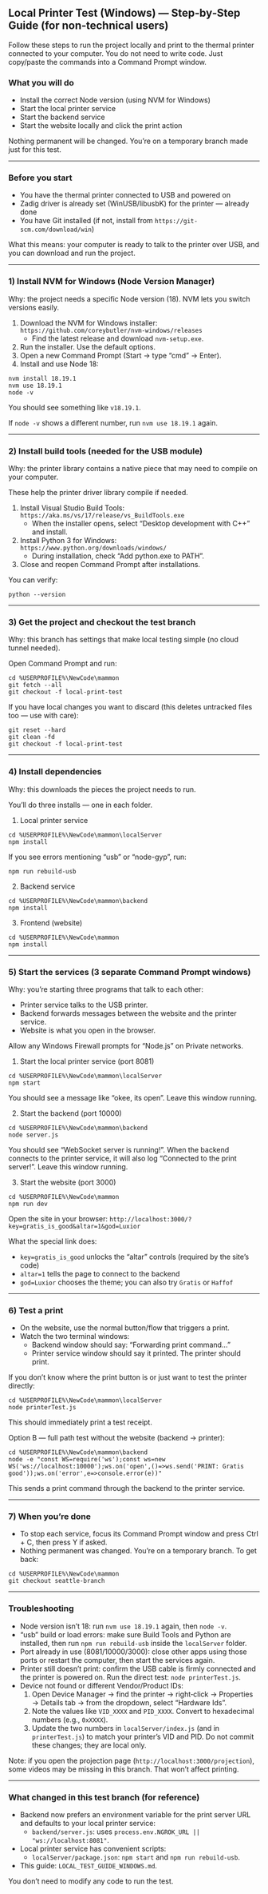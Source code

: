 ## Local Printer Test (Windows) — Step‑by‑Step Guide (for non‑technical users)

Follow these steps to run the project locally and print to the thermal printer connected to your computer. You do not need to write code. Just copy/paste the commands into a Command Prompt window.

### What you will do

- Install the correct Node version (using NVM for Windows)
- Start the local printer service
- Start the backend service
- Start the website locally and click the print action

Nothing permanent will be changed. You’re on a temporary branch made just for this test.

---

### Before you start

- You have the thermal printer connected to USB and powered on
- Zadig driver is already set (WinUSB/libusbK) for the printer — already done
- You have Git installed (if not, install from `https://git-scm.com/download/win`)

What this means: your computer is ready to talk to the printer over USB, and you can download and run the project.

---

### 1) Install NVM for Windows (Node Version Manager)

Why: the project needs a specific Node version (18). NVM lets you switch versions easily.

1. Download the NVM for Windows installer: `https://github.com/coreybutler/nvm-windows/releases`
   - Find the latest release and download `nvm-setup.exe`.
2. Run the installer. Use the default options.
3. Open a new Command Prompt (Start → type “cmd” → Enter).
4. Install and use Node 18:

```
nvm install 18.19.1
nvm use 18.19.1
node -v
```

You should see something like `v18.19.1`.

If `node -v` shows a different number, run `nvm use 18.19.1` again.

---

### 2) Install build tools (needed for the USB module)

Why: the printer library contains a native piece that may need to compile on your computer.

These help the printer driver library compile if needed.

1. Install Visual Studio Build Tools: `https://aka.ms/vs/17/release/vs_BuildTools.exe`
   - When the installer opens, select “Desktop development with C++” and install.
2. Install Python 3 for Windows: `https://www.python.org/downloads/windows/`
   - During installation, check “Add python.exe to PATH”.
3. Close and reopen Command Prompt after installations.

You can verify:

```
python --version
```

---

### 3) Get the project and checkout the test branch

Why: this branch has settings that make local testing simple (no cloud tunnel needed).

Open Command Prompt and run:

```
cd %USERPROFILE%\NewCode\mammon
git fetch --all
git checkout -f local-print-test
```

If you have local changes you want to discard (this deletes untracked files too — use with care):

```
git reset --hard
git clean -fd
git checkout -f local-print-test
```

---

### 4) Install dependencies

Why: this downloads the pieces the project needs to run.

You’ll do three installs — one in each folder.

1. Local printer service

```
cd %USERPROFILE%\NewCode\mammon\localServer
npm install
```

If you see errors mentioning “usb” or “node-gyp”, run:

```
npm run rebuild-usb
```

2. Backend service

```
cd %USERPROFILE%\NewCode\mammon\backend
npm install
```

3. Frontend (website)

```
cd %USERPROFILE%\NewCode\mammon
npm install
```

---

### 5) Start the services (3 separate Command Prompt windows)

Why: you’re starting three programs that talk to each other:
- Printer service talks to the USB printer.
- Backend forwards messages between the website and the printer service.
- Website is what you open in the browser.

Allow any Windows Firewall prompts for “Node.js” on Private networks.

1. Start the local printer service (port 8081)

```
cd %USERPROFILE%\NewCode\mammon\localServer
npm start
```

You should see a message like “okee, its open”. Leave this window running.

2. Start the backend (port 10000)

```
cd %USERPROFILE%\NewCode\mammon\backend
node server.js
```

You should see “WebSocket server is running!”. When the backend connects to the printer service, it will also log “Connected to the print server!”. Leave this window running.

3. Start the website (port 3000)

```
cd %USERPROFILE%\NewCode\mammon
npm run dev
```

Open the site in your browser: `http://localhost:3000/?key=gratis_is_good&altar=1&god=Luxior`

What the special link does:
- `key=gratis_is_good` unlocks the “altar” controls (required by the site’s code)
- `altar=1` tells the page to connect to the backend
- `god=Luxior` chooses the theme; you can also try `Gratis` or `Haffof`

---

### 6) Test a print

- On the website, use the normal button/flow that triggers a print.
- Watch the two terminal windows:
  - Backend window should say: “Forwarding print command...”
  - Printer service window should say it printed. The printer should print.

If you don’t know where the print button is or just want to test the printer directly:

```
cd %USERPROFILE%\NewCode\mammon\localServer
node printerTest.js
```

This should immediately print a test receipt.

Option B — full path test without the website (backend → printer):

```
cd %USERPROFILE%\NewCode\mammon\backend
node -e "const WS=require('ws');const ws=new WS('ws://localhost:10000');ws.on('open',()=>ws.send('PRINT: Gratis good'));ws.on('error',e=>console.error(e))"
```

This sends a print command through the backend to the printer service.

---

### 7) When you’re done

- To stop each service, focus its Command Prompt window and press Ctrl + C, then press Y if asked.
- Nothing permanent was changed. You’re on a temporary branch. To get back:

```
cd %USERPROFILE%\NewCode\mammon
git checkout seattle-branch
```

---

### Troubleshooting

- Node version isn’t 18: run `nvm use 18.19.1` again, then `node -v`.
- “usb” build or load errors: make sure Build Tools and Python are installed, then run `npm run rebuild-usb` inside the `localServer` folder.
- Port already in use (8081/10000/3000): close other apps using those ports or restart the computer, then start the services again.
- Printer still doesn’t print: confirm the USB cable is firmly connected and the printer is powered on. Run the direct test: `node printerTest.js`.
- Device not found or different Vendor/Product IDs:
  1. Open Device Manager → find the printer → right‑click → Properties → Details tab → from the dropdown, select “Hardware Ids”.
  2. Note the values like `VID_XXXX` and `PID_XXXX`. Convert to hexadecimal numbers (e.g., `0xXXXX`).
  3. Update the two numbers in `localServer/index.js` (and in `printerTest.js`) to match your printer’s VID and PID. Do not commit these changes; they are local only.

Note: if you open the projection page (`http://localhost:3000/projection`), some videos may be missing in this branch. That won’t affect printing.

---

### What changed in this test branch (for reference)

- Backend now prefers an environment variable for the print server URL and defaults to your local printer service:
  - `backend/server.js`: uses `process.env.NGROK_URL || "ws://localhost:8081"`.
- Local printer service has convenient scripts:
  - `localServer/package.json`: `npm start` and `npm run rebuild-usb`.
- This guide: `LOCAL_TEST_GUIDE_WINDOWS.md`.

You don’t need to modify any code to run the test.
